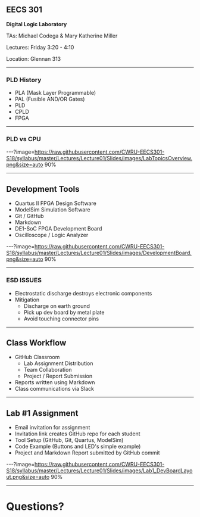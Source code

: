 ## EECS 301

**Digital Logic Laboratory**

TAs: Michael Codega & Mary Katherine Miller

Lectures: Friday 3:20 - 4:10

Location: Glennan 313

---

### PLD History

* PLA (Mask Layer Programmable)
* PAL (Fusible AND/OR Gates)
* PLD 
* CPLD
* FPGA

---

### PLD vs CPU 



---?image=https://raw.githubusercontent.com/CWRU-EECS301-S18/syllabus/master/Lectures/Lecture01/Slides/images/LabTopicsOverview.png&size=auto 90%

---

## Development Tools

* Quartus II FPGA Design Software
* ModelSim Simulation Software
* Git / GitHub
* Markdown
* DE1-SoC FPGA Development Board
* Oscilloscope / Logic Analyzer


---?image=https://raw.githubusercontent.com/CWRU-EECS301-S18/syllabus/master/Lectures/Lecture01/Slides/images/DevelopmentBoard.png&size=auto 90%

---

### ESD ISSUES

* Electrostatic discharge destroys electronic components 
* Mitigation
	* Discharge on earth ground
	* Pick up dev board by metal plate
	* Avoid touching connector pins

---

## Class Workflow

* GitHub Classroom
	* Lab Assignment Distribution
	* Team Collaboration
	* Project / Report Submission
* Reports written using Markdown
* Class communications via Slack

---

## Lab #1 Assignment

* Email invitation for assignment
* Invitation link creates GitHub repo for each student
* Tool Setup (GitHub, Git, Quartus, ModelSim)
* Code Example (Buttons and LED's simple example)
* Project and Markdown Report submitted by GitHub commit

---?image=https://raw.githubusercontent.com/CWRU-EECS301-S18/syllabus/master/Lectures/Lecture01/Slides/images/Lab1_DevBoardLayout.png&size=auto 90%

---

# Questions?
